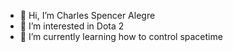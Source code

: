 - 👋 Hi, I’m Charles Spencer Alegre
- 👀 I’m interested in Dota 2
- 🌱 I’m currently learning how to control spacetime


<!---
charlesclassify/charlesclassify is a ✨ special ✨ repository because its `README.md` (this file) appears on your GitHub profile.
You can click the Preview link to take a look at your changes.
--->
